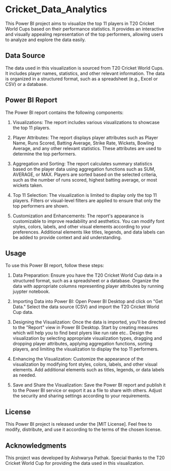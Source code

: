 # Cricket_Data_Analytics

This Power BI project aims to visualize the top 11 players in T20 Cricket World Cups based on their performance statistics. 
It provides an interactive and visually appealing representation of the top performers, allowing users to analyze and explore the data easily.

## Data Source

The data used in this visualization is sourced from T20 Cricket World Cups. It includes player names, statistics, and other relevant information. The data is organized in a structured format, such as a spreadsheet (e.g., Excel or CSV) or a database.

## Power BI Report

The Power BI report contains the following components:

1. Visualizations: The report includes various visualizations to showcase the top 11 players. 

2. Player Attributes: The report displays player attributes such as Player Name, Runs Scored, Batting Average, Strike Rate, Wickets, Bowling Average, and
any other relevant statistics. These attributes are used to determine the top performers.

3. Aggregation and Sorting: The report calculates summary statistics based on the player data using aggregation functions such as SUM, AVERAGE, or MAX.
Players are sorted based on the selected criteria, such as the number of runs scored, highest batting average, or most wickets taken.

4. Top 11 Selection: The visualization is limited to display only the top 11 players. Filters or visual-level filters are applied to ensure that only the top performers are shown.

5. Customization and Enhancements: The report's appearance is customizable to improve readability and aesthetics. You can modify font styles, colors, labels, and other visual elements according to your preferences. Additional elements like titles, legends, and data labels can be added to provide context and aid understanding.

## Usage

To use this Power BI report, follow these steps:

1. Data Preparation: Ensure you have the T20 Cricket World Cup data in a structured format, such as a spreadsheet or a database. Organize the data 
with appropriate columns representing player attributes by running juypter notebook.

2. Importing Data into Power BI: Open Power BI Desktop and click on "Get Data." Select the data source (CSV) and import the T20 Cricket World Cup data.

3. Designing the Visualization: Once the data is imported, you'll be directed to the "Report" view in Power BI Desktop. Start by creating measures which will help you to find best plyers like run rate etc.. Design the visualization by selecting appropriate visualization types, dragging and dropping player attributes, applying aggregation functions, sorting players, and limiting the visualization to display the top 11 performers.

4. Enhancing the Visualization: Customize the appearance of the visualization by modifying font styles, colors, labels, and other visual elements. Add additional elements such as titles, legends, or data labels as needed.

5. Save and Share the Visualization: Save the Power BI report and publish it to the Power BI service or export it as a file to share with others. Adjust the security and sharing settings according to your requirements.

## License

This Power BI project is released under the [MIT License]. Feel free to modify, distribute, and use it according to the terms of the chosen license.

## Acknowledgments

This project was developed by Aishwarya Pathak. Special thanks to the T20 Cricket World Cup for providing the data used in this visualization.
